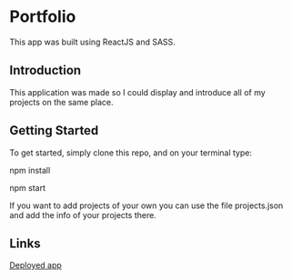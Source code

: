 # Portfolio #

This app was built using ReactJS and SASS.

## Introduction ##

This application was made so I could display and introduce all of my projects on the same place.

## Getting Started ##

To get started, simply clone this repo, and on your terminal type:

npm install

npm start

If you want to add projects of your own you can use the file projects.json and add the info of your projects there.

## Links ##

[Deployed app](https://modest-kowalevski-383840.netlify.app)